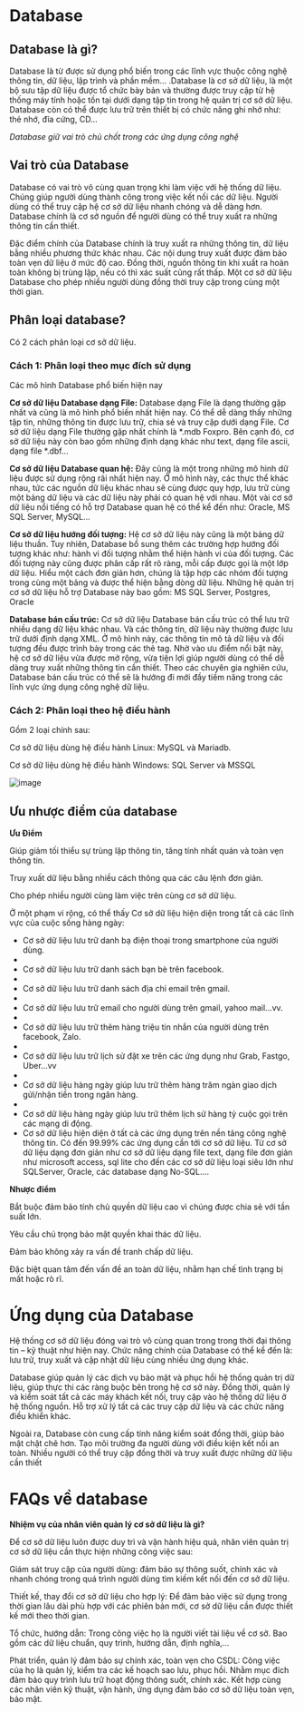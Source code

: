 # Database

## Database là gì?

Database là từ được sử dụng phổ biến trong các lĩnh vực thuộc công nghệ thông tin, dữ liệu, lập trình và phần mềm… .Database là cơ sở dữ liệu, là một bộ sưu tập dữ liệu được tổ chức bày bản và thường được truy cập từ hệ thống máy tính hoặc tồn tại dưới dạng tập tin trong hệ quản trị cơ sở dữ liệu. Database còn có thể được lưu trữ trên thiết bị có chức năng ghi nhớ như: thẻ nhớ, đĩa cứng, CD…



*Database giữ vai trò chủ chốt trong các ứng dụng công nghệ*

## Vai trò của Database

Database có vai trò vô cùng quan trọng khi làm việc với hệ thống dữ liệu. Chúng giúp người dùng thành công trong việc kết nối các dữ liệu. Người dùng có thể truy cập hệ cơ sở dữ liệu nhanh chóng và dễ dàng hơn. Database chính là cơ sở nguồn để người dùng có thể truy xuất ra những thông tin cần thiết.

Đặc điểm chính của Database chính là truy xuất ra những thông tin, dữ liệu bằng nhiều phương thức khác nhau. Các nội dung truy xuất được đảm bảo toàn vẹn dữ liệu ở mức độ cao. Đồng thời, nguồn thông tin khi xuất ra hoàn toàn không bị trùng lặp, nếu có thì xác suất cũng rất thấp. Một cơ sở dữ liệu Database cho phép nhiều người dùng đồng thời truy cập trong cùng một thời gian.

## Phân loại database?
Có 2 cách phân loại cơ sở dữ liệu.

### Cách 1: Phân loại theo mục đích sử dụng

Các mô hình Database phổ biến hiện nay

**Cơ sở dữ liệu Database dạng File:** Database dạng File là dạng thường gặp nhất và cũng là mô hình phổ biến nhất hiện nay. Có thể dễ dàng thấy những tập tin, những thông tin được lưu trữ, chia sẻ và truy cập dưới dạng File. Cơ sở dữ liệu dạng File thường gặp nhất chính là *.mdb Foxpro. Bên cạnh đó, cơ sở dữ liệu này còn bao gồm những định dạng khác như text, dạng file ascii, dạng file *.dbf…

**Cơ sở dữ liệu Database quan hệ:** Đây cũng là một trong những mô hình dữ liệu được sử dụng rộng rãi nhất hiện nay. Ở mô hình này, các thực thể khác nhau, tức các nguồn dữ liệu khác nhau sẽ cùng được quy hợp, lưu trữ cùng một bảng dữ liệu và các dữ liệu này phải có quan hệ với nhau. Một vài cơ sở dữ liệu nổi tiếng có hỗ trợ Database quan hệ có thể kể đến như: Oracle, MS SQL Server, MySQL…

**Cơ sở dữ liệu hướng đối tượng:** Hệ cơ sở dữ liệu này cũng là một bảng dữ liệu thuần. Tuy nhiên, Database bổ sung thêm các trường hợp hướng đối tượng khác như: hành vi đối tượng nhằm thể hiện hành vi của đối tượng. Các đối tượng này cũng được phân cấp rất rõ ràng, mỗi cấp được gọi là một lớp dữ liệu. Hiểu một cách đơn giản hơn, chúng là tập hợp các nhóm đối tượng trong cùng một bảng và được thể hiện bằng dòng dữ liệu. Những hệ quản trị cơ sở dữ liệu hỗ trợ Database này bao gồm: MS SQL Server, Postgres, Oracle

**Database bán cấu trúc:** Cơ sở dữ liệu Database bán cấu trúc có thể lưu trữ nhiều dạng dữ liệu khác nhau. Và các thông tin, dữ liệu này thường được lưu trữ dưới định dạng XML. Ở mô hình này, các thông tin mô tả dữ liệu và đối tượng đều được trình bày trong các thẻ tag. Nhờ vào ưu điểm nổi bật này, hệ cơ sở dữ liệu vừa được mở rộng, vừa tiện lợi giúp người dùng có thể dễ dàng truy xuất những thông tin cần thiết. Theo các chuyên gia nghiên cứu, Database bán cấu trúc có thể sẽ là hướng đi mới đầy tiềm năng trong các lĩnh vực ứng dụng công nghệ dữ liệu.

### Cách 2: Phân loại theo hệ điều hành
Gồm 2 loại chính sau:

Cơ sở dữ liệu dùng hệ điều hành Linux: MySQL và Mariadb.

Cơ sở dữ liệu dùng hệ điều hành Windows: SQL Server và MSSQL

![image](https://user-images.githubusercontent.com/62273292/160314263-dd375d5b-6afa-4355-92f5-d699610d9fd2.png)


## Ưu nhược điểm của database 

**Ưu Điểm**

Giúp giảm tối thiểu sự trùng lặp thông tin, tăng tính nhất quán và toàn vẹn thông tin. 

Truy xuất dữ liệu bằng nhiều cách thông qua các câu lệnh đơn giản.

Cho phép nhiều người cùng làm việc trên cùng cơ sở dữ liệu.

Ở một phạm vi rộng, có thể thấy Cơ sở dữ liệu hiện diện trong tất cả các lĩnh vực của cuộc sống hàng ngày:

- Cơ sở dữ liệu lưu trữ danh bạ điện thoại trong smartphone của người dùng.
- 
- Cơ sở dữ liệu lưu trữ danh sách bạn bè trên facebook.
- 
- Cơ sở dữ liệu lưu trữ danh sách địa chỉ email trên gmail.
- 
- Cơ sở dữ liệu lưu trữ email cho người dùng trên gmail, yahoo mail...vv.
- 
- Cơ sở dữ liệu lưu trữ thêm hàng triệu tin nhắn của người dùng trên facebook, Zalo.
- 
- Cơ sở dữ liệu lưu trữ lịch sử đặt xe trên các ứng dụng như Grab, Fastgo, Uber...vv
- 
- Cơ sở dữ liệu hàng ngày giúp lưu trữ thêm hàng trăm ngàn giao dịch gửi/nhận tiền trong ngân hàng.
- 
- Cơ sở dữ liệu hàng ngày giúp lưu trữ thêm lịch sử hàng tỷ cuộc gọi trên các mạng di động.
- Cơ sở dữ liệu hiện diện ở tất cả các ứng dụng trên nền tảng công nghệ thông tin. Có đến 99.99% các ứng dụng cần tới cơ sở dữ liệu.
Từ cơ sở dữ liệu dạng đơn giản như cơ sở dữ liệu dạng file text, dạng file đơn giản như microsoft access, sql lite cho đến các cơ sở dữ liệu loại siêu lớn như SQLServer, Oracle, các database dạng No-SQL....

**Nhược điểm**

Bắt buộc đảm bảo tính chủ quyền dữ liệu cao vì chúng được chia sẻ với tần suất lớn.

Yêu cầu chú trọng bảo mật quyền khai thác dữ liệu.

Đảm bảo không xảy ra vấn đề tranh chấp dữ liệu.

Đặc biệt quan tâm đến vấn đề an toàn dữ liệu, nhằm hạn chế tình trạng bị mất hoặc rò rĩ.

# Ứng dụng của Database


Hệ thống cơ sở dữ liệu đóng vai trò vô cùng quan trong trong thời đại thông tin – kỹ thuật như hiện nay. Chức năng chính của Database có thể kể đến là: lưu trữ, truy xuất và cập nhật dữ liệu cùng nhiều ứng dụng khác.

Database giúp quản lý các dịch vụ bảo mật và phục hồi hệ thống quản trị dữ liệu, giúp thực thi các ràng buộc bên trong hệ cơ sở này. Đồng thời, quản lý và kiểm soát tất cả các máy khách kết nối, truy cập vào hệ thống dữ liệu ở hệ thống nguồn. Hỗ trợ xử lý tất cả các truy cập dữ liệu và các chức năng điều khiển khác.

Ngoài ra, Database còn cung cấp tính năng kiểm soát đồng thời, giúp bảo mật chặt chẽ hơn. Tạo môi trường đa người dùng với điều kiện kết nối an toàn. Nhiều người có thể truy cập đồng thời và truy xuất được những dữ liệu cần thiết

# FAQs về database

**Nhiệm vụ của nhân viên quản lý cơ sở dữ liệu là gì?**

Để cơ sở dữ liệu luôn được duy trì và vận hành hiệu quả, nhân viên quản trị cơ sở dữ liệu cần thực hiện những công việc sau:

Giám sát truy cập của người dùng: đảm bảo sự thông suốt, chính xác và nhanh chóng trong quá trình người dùng tìm kiếm kết nối đến cơ sở dữ liệu.

Thiết kế, thay đổi cơ sở dữ liệu cho hợp lý: Để đảm bảo việc sử dụng trong thời gian lâu dài phù hợp với các phiên bản mới, cơ sở dữ liệu cần được thiết kế mới theo thời gian.

Tổ chức, hướng dẫn: Trong công việc họ là người viết tài liệu về cơ sở. Bao gồm các dữ liệu chuẩn, quy trình, hướng dẫn, định nghĩa,…

Phát triển, quản lý đảm bảo sự chính xác, toàn vẹn cho CSDL: Công việc của họ là quản lý, kiểm tra các kế hoạch sao lưu, phục hồi. Nhằm mục đích đảm bảo quy trình lưu trữ hoạt động thông suốt, chính xác. Kết hợp cùng các nhân viên kỹ thuật, vận hành, ứng dụng đảm bảo cơ sở dữ liệu toàn vẹn, bảo mật.



































